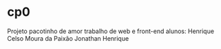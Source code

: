 # cp0
Projeto pacotinho de amor
trabalho de web e front-end
alunos: Henrique Celso Moura da Paixão
        Jonathan Henrique
